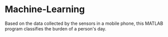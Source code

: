 # Machine-Learning
Based on the data collected by the sensors in a mobile phone, this MATLAB program classifies the burden of a person's day.
